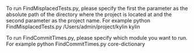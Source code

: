 To run FindMisplacedTests.py, please specify the first the parameter as the absolute path of the directory where the project is located at and the second parameter as the project name.
For example python FindMisplacedTests.py /Users/admin/project/kylin kylin 

To run FindCommitTimes.py, please specify which module you want to run. 
For example python FindCommitTimes.py core-dictionary
 